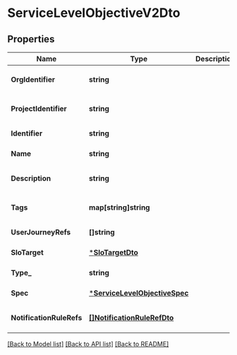# ServiceLevelObjectiveV2Dto

## Properties
Name | Type | Description | Notes
------------ | ------------- | ------------- | -------------
**OrgIdentifier** | **string** |  | [optional] [default to null]
**ProjectIdentifier** | **string** |  | [optional] [default to null]
**Identifier** | **string** |  | [default to null]
**Name** | **string** |  | [default to null]
**Description** | **string** |  | [optional] [default to null]
**Tags** | **map[string]string** |  | [optional] [default to null]
**UserJourneyRefs** | **[]string** |  | [default to null]
**SloTarget** | [***SloTargetDto**](SLOTargetDTO.md) |  | [default to null]
**Type_** | **string** |  | [default to null]
**Spec** | [***ServiceLevelObjectiveSpec**](ServiceLevelObjectiveSpec.md) |  | [default to null]
**NotificationRuleRefs** | [**[]NotificationRuleRefDto**](NotificationRuleRefDTO.md) |  | [optional] [default to null]

[[Back to Model list]](../README.md#documentation-for-models) [[Back to API list]](../README.md#documentation-for-api-endpoints) [[Back to README]](../README.md)

